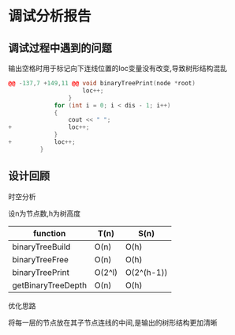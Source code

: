 # 调试分析报告

## 调试过程中遇到的问题

输出空格时用于标记向下连线位置的loc变量没有改变,导致树形结构混乱
```c++
@@ -137,7 +149,11 @@ void binaryTreePrint(node *root)
                     loc++;
                 }
             for (int i = 0; i < dis - 1; i++)
             {
                 cout << " ";
+                loc++;
             }
+            loc++;
         }
```

## 设计回顾

时空分析

设n为节点数,h为树高度

|function|T(n)|S(n)|
|-|-|-|
|binaryTreeBuild|O(n)|O(h)|
|binaryTreeFree|O(n)|O(h)|
|binaryTreePrint|O(2^l)|O(2^(h-1))|
|getBinaryTreeDepth|O(n)|O(h)|

优化思路

将每一层的节点放在其子节点连线的中间,是输出的树形结构更加清晰
